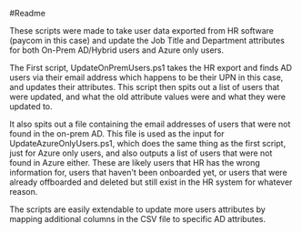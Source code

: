 #Readme

These scripts were made to take user data exported from HR software (paycom in this case) and update the Job Title and Department attributes for both On-Prem AD/Hybrid users and Azure only users.

The First script, UpdateOnPremUsers.ps1 takes the HR export and finds AD users via their email address which happens to be their UPN in this case, and updates their attributes. This script then spits out a list of users that were updated, and what the old attribute values were and what they were updated to.

It also spits out a file containing the email addresses of users that were not found in the on-prem AD. This file is used as the input for UpdateAzureOnlyUsers.ps1, which does the same thing as the first script, just for Azure only users, and also outputs a list of users that were not found in Azure either. These are likely users that HR has the wrong information for, users that haven't been onboarded yet, or users that were already offboarded and deleted but still exist in the HR system for whatever reason. 

The scripts are easily extendable to update more users attributes by mapping additional columns in the CSV file to specific AD attributes.
